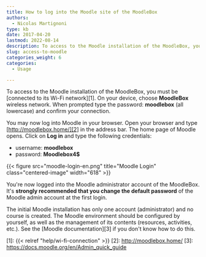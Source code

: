 ```yaml
---
title: How to log into the Moodle site of the MoodleBox
authors:
  - Nicolas Martignoni
type: kb
date: 2017-04-20
lastmod: 2022-08-14
description: To access to the Moodle installation of the MoodleBox, you must be connected to its Wi-Fi network and open http://moodlebox.home/
slug: access-to-moodle
categories_weight: 6
categories:
  - Usage

---
```

To access to the Moodle installation of the MoodleBox, you must be [connected to its Wi-Fi network][1]. On your device, choose __MoodleBox__ wireless network. When prompted type the password: __moodlebox__ (all lowercase) and confirm your connection.

You may now log into Moodle in your browser. Open your browser and type [http://moodlebox.home/][2] in the address bar. The home page of Moodle opens. Click on __Log in__ and type the following credentials:

  * username: __moodlebox__
  * password: __Moodlebox4$__

{{< figure src="moodle-login-en.png" title="Moodle Login" class="centered-image" width="618" >}}

You're now logged into the Moodle administrator account of the MoodleBox. It's __strongly recommended that you change the default password__ of the Moodle admin account at the first login.

The initial Moodle installation has only one account (administrator) and no course is created. The Moodle environment should be configured by yourself, as well as the management of its contents (resources, activities, etc.). See the [Moodle documentation][3] if you don't know how to do this.

 [1]: {{< relref "help/wi-fi-connection" >}}
 [2]: http://moodlebox.home/
 [3]: https://docs.moodle.org/en/Admin_quick_guide
